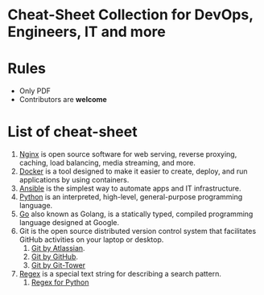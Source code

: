 # Cheat-Sheet Collection for DevOps, Engineers, IT and more

# Rules

* Only PDF
* Contributors are **welcome**


# List of cheat-sheet
1. [Nginx](pdf/nginx.pdf) is open source software for web serving, reverse proxying, caching, load balancing, media streaming, and more.
1. [Docker](pdf/docker.pdf) is a tool designed to make it easier to create, deploy, and run applications by using containers.
1. [Ansible](pdf/ansible.pdf) is the simplest way to automate apps and IT infrastructure.
1. [Python](pdf/python_beginners.pdf) is an interpreted, high-level, general-purpose programming language.
1. [Go](pdf/go_golang.pdf) also known as Golang, is a statically typed, compiled programming language designed at Google.
1. Git is the open source distributed version control system that facilitates GitHub activities on your laptop or desktop.
   1. [Git by Atlassian](pdf/atlassian-git-cheatsheet.pdf).
   1. [Git by GitHub](pdf/git_by_github.pdf).
   1. [Git by Git-Tower](pdf/git_by_git-tower.pdf)
1. [Regex](pdf/regex.pdf) is a special text string for describing a search pattern.
   1. [Regex for Python](pdf/python-regular-expression-regex.pdf)

